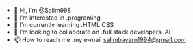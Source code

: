 - 👋 Hi, I’m @Salim998
- 👀 I’m interested in .programing
- 🌱 I’m currently learning .HTML CSS
- 💞️ I’m looking to collaborate on .full stack developers .AI
- 📫 How to reach me .my e-mail salimbayern1994@gmail.com

<!---
Salim998/Salim998 is a ✨ special ✨ repository because its `README.md` (this file) appears on your GitHub profile.
You can click the Preview link to take a look at your changes.
--->
